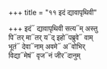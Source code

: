 +++
title = "११ इदं द्यावापृथिवी"

+++
इदं᳓ द्यावापृथिवी सत्य᳓म् अस्तु  
पि᳓तर् मा᳓तर् य᳓द् इहो᳓पब्रुवे᳓ वाम्  
भूतं᳓ देवा᳓नाम् अवमे᳓ अ᳓वोभिर्  
विद्या᳓मेषं᳓ वृज᳓नं जीर᳓दानुम्